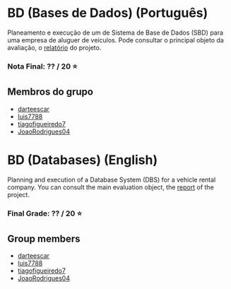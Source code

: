 # BD (Bases de Dados) (Português)
Planeamento e execução de um de Sistema de Base de Dados (SBD) para uma empresa de aluguer de veículos. Pode consultar o principal objeto da avaliação, o [relatório](Relatório_BD.pdf) do projeto.

### Nota Final: ?? / 20 ⭐️

## Membros do grupo

* [darteescar](https://github.com/darteescar)
* [luis7788](https://github.com/luis7788)
* [tiagofigueiredo7](https://github.com/tiagofigueiredo7)
* [JoaoRodrigues04](https://github.com/JoaoRodrigues04)

# BD (Databases) (English)
Planning and execution of a Database System (DBS) for a vehicle rental company. You can consult the main evaluation object, the [report](Relatório_BD.pdf) of the project.

### Final Grade: ?? / 20 ⭐️

## Group members

* [darteescar](https://github.com/darteescar)
* [luis7788](https://github.com/luis7788)
* [tiagofigueiredo7](https://github.com/tiagofigueiredo7)
* [JoaoRodrigues04](https://github.com/JoaoRodrigues04)